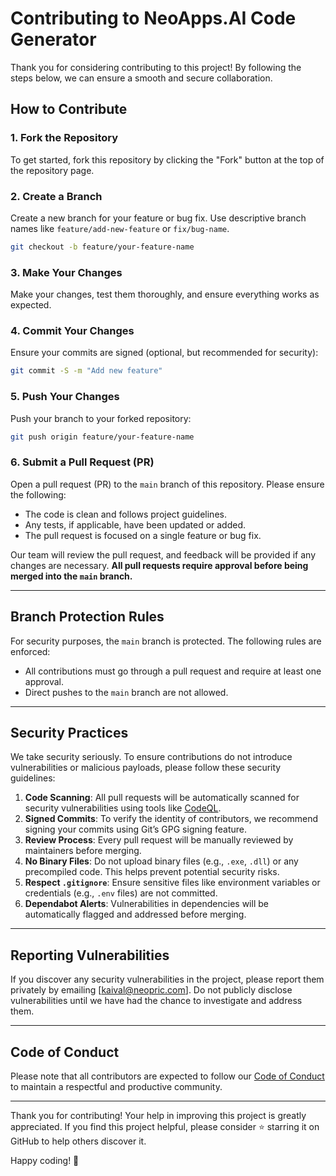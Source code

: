 
# Contributing to NeoApps.AI Code Generator

Thank you for considering contributing to this project! By following the steps below, we can ensure a smooth and secure collaboration.

## How to Contribute

### 1. Fork the Repository
To get started, fork this repository by clicking the "Fork" button at the top of the repository page.

### 2. Create a Branch
Create a new branch for your feature or bug fix. Use descriptive branch names like `feature/add-new-feature` or `fix/bug-name`.

```bash
git checkout -b feature/your-feature-name
```

### 3. Make Your Changes
Make your changes, test them thoroughly, and ensure everything works as expected.

### 4. Commit Your Changes
Ensure your commits are signed (optional, but recommended for security):

```bash
git commit -S -m "Add new feature"
```

### 5. Push Your Changes
Push your branch to your forked repository:

```bash
git push origin feature/your-feature-name
```

### 6. Submit a Pull Request (PR)
Open a pull request (PR) to the `main` branch of this repository. Please ensure the following:
- The code is clean and follows project guidelines.
- Any tests, if applicable, have been updated or added.
- The pull request is focused on a single feature or bug fix.

Our team will review the pull request, and feedback will be provided if any changes are necessary. **All pull requests require approval before being merged into the `main` branch.**

---

## Branch Protection Rules

For security purposes, the `main` branch is protected. The following rules are enforced:
- All contributions must go through a pull request and require at least one approval.
- Direct pushes to the `main` branch are not allowed.

---

## Security Practices

We take security seriously. To ensure contributions do not introduce vulnerabilities or malicious payloads, please follow these security guidelines:

1. **Code Scanning**: All pull requests will be automatically scanned for security vulnerabilities using tools like [CodeQL](https://github.com/github/codeql).
2. **Signed Commits**: To verify the identity of contributors, we recommend signing your commits using Git’s GPG signing feature.
3. **Review Process**: Every pull request will be manually reviewed by maintainers before merging.
4. **No Binary Files**: Do not upload binary files (e.g., `.exe`, `.dll`) or any precompiled code. This helps prevent potential security risks.
5. **Respect `.gitignore`**: Ensure sensitive files like environment variables or credentials (e.g., `.env` files) are not committed.
6. **Dependabot Alerts**: Vulnerabilities in dependencies will be automatically flagged and addressed before merging.

---

## Reporting Vulnerabilities

If you discover any security vulnerabilities in the project, please report them privately by emailing [kaival@neopric.com]. Do not publicly disclose vulnerabilities until we have had the chance to investigate and address them.

---

## Code of Conduct

Please note that all contributors are expected to follow our [Code of Conduct](link-to-your-code-of-conduct) to maintain a respectful and productive community.

---

Thank you for contributing! Your help in improving this project is greatly appreciated. If you find this project helpful, please consider ⭐️ starring it on GitHub to help others discover it.

Happy coding! 🎉

